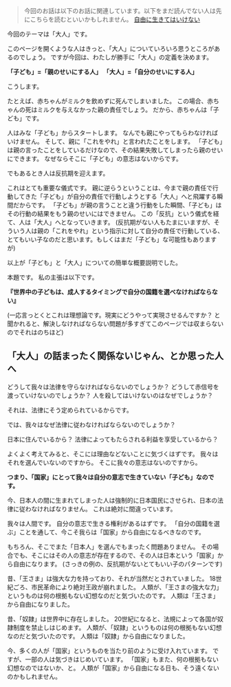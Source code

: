 <!-- あなたは本当に「大人」ですか？ -->
<!-- 〜我々が人間として生きるために必要な条件について〜 -->

> 今回のお話は以下のお話に関連しています。以下をまだ読んでない人は先にこちらを読むといいかもしれません。
[自由に生きてはいけない](/world/freedom)

今回のテーマは「大人」です。

このページを開くような人はきっと、「大人」についていろいろ思うところがあるのでしょう。
ですが今回は、わたしが勝手に「大人」の定義を決めます。

**「子ども」=「親のせいにする人」**
**「大人」=「自分のせいにする人」**

こうします。

たとえば、赤ちゃんがミルクを飲めずに死んでしまいました。
この場合、赤ちゃんの死はミルクを与えなかった親の責任でしょう。
だから、赤ちゃんは「子ども」です。

人はみな「子ども」からスタートします。
なんでも親にやってもらわなければいけません。
そして、親に「これをやれ」と言われたことをします。
「子ども」は親の言ったことをしているだけなので、その結果失敗してしまったら親のせいにできます。
なぜならそこに「子ども」の意志はないからです。

でもあるとき人は反抗期を迎えます。

これはとても重要な儀式です。
親に逆らうということは、今まで親の責任で行動してきた「子ども」が自分の責任で行動しようとする「大人」へと飛躍する瞬間だからです。
「子ども」が親の言うことと違う行動をした瞬間、「子ども」はその行動の結果をもう親のせいにはできません。
この「反抗」という儀式を経て、人は「大人」へとなっていきます。
(反抗期がない人もたまにいますが、そういう人は親の「これをやれ」という指示に対して自分の責任で行動している、とてもいい子なのだと思います。もしくはまだ「子ども」な可能性もありますが)

以上が「子ども」と「大人」についての簡単な概要説明でした。

本題です。
私の主張は以下です。

**『世界中の子どもは、成人するタイミングで自分の国籍を選べなければならない』**

(一応言っとくとこれは理想論です。現実にどうやって実現させるんですか？ と聞かれると、解決しなければならない問題が多すぎてこのページでは収まらないのでそれはのちほど)


## 「大人」の話まったく関係ないじゃん、とか思った人へ
どうして我々は法律を守らなければならないのでしょうか？
どうして赤信号を渡っていけないのでしょうか？
人を殺してはいけないのはなぜでしょうか？

それは、法律にそう定められているからです。

では、我々はなぜ法律に従わなければならないのでしょうか？

日本に住んでいるから？
法律によってもたらされる利益を享受しているから？

よくよく考えてみると、そこには理由などないことに気づくはずです。
我々はそれを選んでいないのですから。
そこに我々の意志はないのですから。

**つまり、「国家」にとって我々は自分の意志で生きていない「子ども」なのです。**

今、日本人の間に生まれてしまった人は強制的に日本国民にさせられ、日本の法律に従わなければなりません。
これは絶対に間違っています。

我々は人間です。
自分の意志で生きる権利があるはずです。
「自分の国籍を選ぶ」ことを通して、今こそ我らは「国家」から自由になるべきなのです。

もちろん、そこでまた「日本人」を選んでもまったく問題ありません。
その場合でも、そこにはその人の意志が存在するので、その人は日本という「国家」から自由になります。
(さっきの例の、反抗期がないとてもいい子のパターンです)

昔、「王さま」は強大な力を持っており、それが当然だとされていました。
18世紀ごろ、市民革命により絶対王政が崩れました。
人類が、「王さまの強大な力」というものは何の根拠もない幻想なのだと気づいたのです。
人類は「王さま」から自由になりました。

昔、「奴隷」は世界中に存在しました。
20世紀になると、法規によって各国が奴隷制度を禁止しはじめます。
人類が、「奴隷」というものは何の根拠もない幻想なのだと気づいたのです。
人類は「奴隷」から自由になりました。

今、多くの人が「国家」というものを当たり前のように受け入れています。
ですが、一部の人は気づきはじめいています。
「国家」もまた、何の根拠もない幻想なのではないか、と。
人類が「国家」から自由になる日も、そう遠くないのかもしれません。
